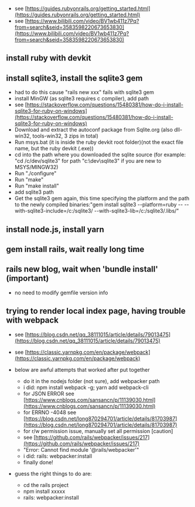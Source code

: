 -  see [https://guides.rubyonrails.org/getting_started.html](https://guides.rubyonrails.org/getting_started.html) 
-  see [https://www.bilibili.com/video/BV1wb411z7Pq?from=search&seid=3583598220673653830](https://www.bilibili.com/video/BV1wb411z7Pq?from=search&seid=3583598220673653830) 

## install ruby with devkit
## install sqlite3, install the sqlite3 gem
-  had to do this cause "rails new xxx" fails with sqlite3 gem 
-  install MinGW (as sqlite3 requires c compiler), add path 
-  see [https://stackoverflow.com/questions/15480381/how-do-i-install-sqlite3-for-ruby-on-windows](https://stackoverflow.com/questions/15480381/how-do-i-install-sqlite3-for-ruby-on-windows) 
-  Download and extract the autoconf package from Sqlite.org (also dll-win32, tools-win32, 3 zips in total) 
-  Run msys.bat (it is inside the ruby devkit root folder)(not the exact file name, but the ruby devkit (.exe)) 
-  cd into the path where you downloaded the sqlite source (for example: "cd /c/dev/sqlite3" for path "c:\dev\sqlite3" if you are new to MSYS/MINGW32) 
-  Run "./configure" 
-  Run "make" 
-  Run "make install" 
-  add sqlite3 path 
-  Get the sqlite3 gem again, this time specifying the platform and the path to the newly compiled binaries:"gem install sqlite3 --platform=ruby -- --with-sqlite3-include=/c:/sqlite3/ --with-sqlite3-lib=/c:/sqlite3/.libs/" 

## install node.js, install yarn

## gem install rails, wait really long time

## rails new blog, wait when 'bundle install' (important)
- no need to modify gemfile version info

## trying to render local index page, having trouble with webpack
-  see [https://blog.csdn.net/qq_38111015/article/details/79013475](https://blog.csdn.net/qq_38111015/article/details/79013475) 
-  see [https://classic.yarnpkg.com/en/package/webpack](https://classic.yarnpkg.com/en/package/webpack) 
-  below are awful attempts that worked after put together 
   -  do it in the nodejs folder (not sure), add webpacker path 
   -  i did: npm install webpack -g; yarn add webpack-cli 
   -  for JSON ERROR see [https://www.cnblogs.com/sansancn/p/11139030.html](https://www.cnblogs.com/sansancn/p/11139030.html) 
   -  for ERRNO -4048 see [https://blog.csdn.net/long870294701/article/details/81703987](https://blog.csdn.net/long870294701/article/details/81703987) 
   -  for r/w permission issue, manually set all permission [caution] 
   -  see [https://github.com/rails/webpacker/issues/217](https://github.com/rails/webpacker/issues/217) 
   -  "Error: Cannot find module '@rails/webpacker'" 
   -  i did: rails: webpacker:install 
   -  finally done! 

-  guess the right things to do are: 
   -  cd the rails project 
   -  npm install xxxxx 
   -  rails: webpacker:install 
